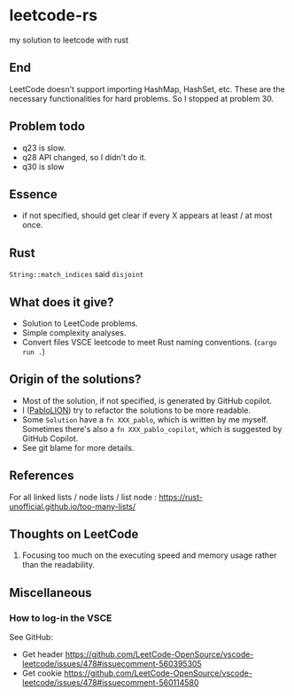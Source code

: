 # leetcode-rs

my solution to leetcode with rust

## End

LeetCode doesn't support importing HashMap, HashSet, etc. These are the necessary functionalities for hard problems.
So I stopped at problem 30.

## Problem todo

- q23 is slow.
- q28 API changed, so I didn't do it.
- q30 is slow

## Essence

- if not specified, should get clear if every X appears at least / at most once.

## Rust

`String::match_indices` said `disjoint`

## What does it give?

- Solution to LeetCode problems.
- Simple complexity analyses.
- Convert files VSCE leetcode to meet Rust naming conventions. (`cargo run .`)

## Origin of the solutions?

- Most of the solution, if not specified, is generated by GitHub copilot.
- I ([PabloLION](https://github.com/PabloLION)) try to refactor the solutions to be more readable.
- Some `Solution` have a `fn XXX_pablo`, which is written by me myself. Sometimes there's also a `fn XXX_pablo_copilot`, which is suggested by GitHub Copilot.
- See git blame for more details.

## References

For all linked lists / node lists / list node : <https://rust-unofficial.github.io/too-many-lists/>

## Thoughts on LeetCode

1. Focusing too much on the executing speed and memory usage rather than the readability.

## Miscellaneous

### How to log-in the VSCE

See GitHub:

- Get header <https://github.com/LeetCode-OpenSource/vscode-leetcode/issues/478#issuecomment-560395305>
- Get cookie <https://github.com/LeetCode-OpenSource/vscode-leetcode/issues/478#issuecomment-560114580>
